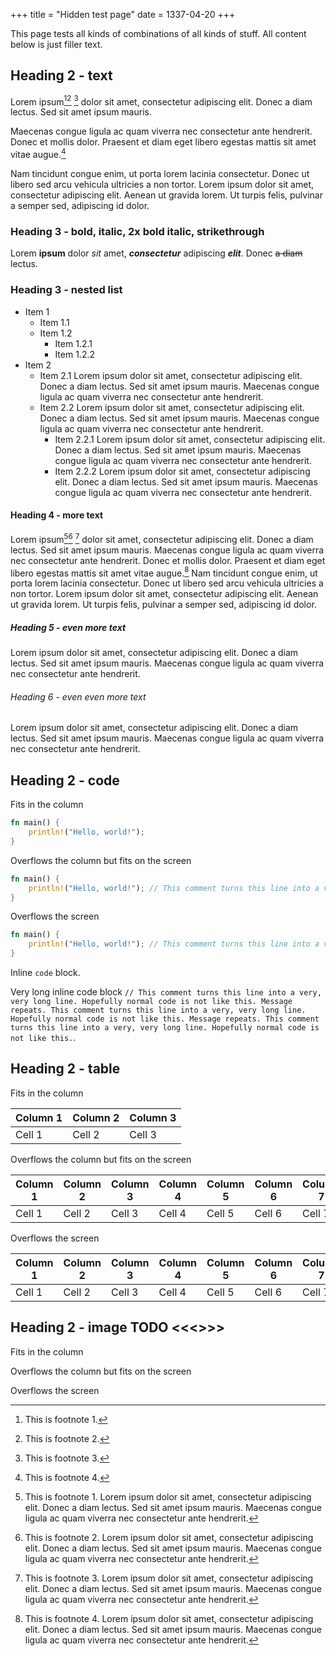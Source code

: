 +++
title = "Hidden test page"
date = 1337-04-20
+++

This page tests all kinds of combinations of all kinds of stuff. All content below is just filler text.

## Heading 2 - text

Lorem ipsum[^fna1][^fna2] [^fna3] dolor sit amet, consectetur adipiscing elit. Donec a diam lectus. Sed sit amet ipsum mauris.

Maecenas congue ligula ac quam viverra nec consectetur ante hendrerit. Donec et mollis dolor. Praesent et diam eget libero egestas mattis sit amet vitae augue.[^fna4]

Nam tincidunt congue enim, ut porta lorem lacinia consectetur. Donec ut libero sed arcu vehicula ultricies a non tortor. Lorem ipsum dolor sit amet, consectetur adipiscing elit. Aenean ut gravida lorem. Ut turpis felis, pulvinar a semper sed, adipiscing id dolor.

<!-- Footnotes intentionally together, not under their paragraphs. -->

[^fna1]: This is footnote 1.

[^fna2]: This is footnote 2.

[^fna3]: This is footnote 3.

[^fna4]: This is footnote 4.

### Heading 3 - bold, italic, 2x bold italic, strikethrough

Lorem **ipsum** dolor _sit_ amet, _**consectetur**_ adipiscing **_elit_**. Donec ~~a diam~~ lectus.

### Heading 3 - nested list

- Item 1
  - Item 1.1
  - Item 1.2
    - Item 1.2.1
    - Item 1.2.2
- Item 2
  - Item 2.1 Lorem ipsum dolor sit amet, consectetur adipiscing elit. Donec a diam lectus. Sed sit amet ipsum mauris. Maecenas congue ligula ac quam viverra nec consectetur ante hendrerit.
  - Item 2.2 Lorem ipsum dolor sit amet, consectetur adipiscing elit. Donec a diam lectus. Sed sit amet ipsum mauris. Maecenas congue ligula ac quam viverra nec consectetur ante hendrerit.
    - Item 2.2.1 Lorem ipsum dolor sit amet, consectetur adipiscing elit. Donec a diam lectus. Sed sit amet ipsum mauris. Maecenas congue ligula ac quam viverra nec consectetur ante hendrerit.
    - Item 2.2.2 Lorem ipsum dolor sit amet, consectetur adipiscing elit. Donec a diam lectus. Sed sit amet ipsum mauris. Maecenas congue ligula ac quam viverra nec consectetur ante hendrerit.

#### Heading 4 - more text

Lorem ipsum[^fnb1][^fnb2] [^fnb3] dolor sit amet, consectetur adipiscing elit. Donec a diam lectus. Sed sit amet ipsum mauris. Maecenas congue ligula ac quam viverra nec consectetur ante hendrerit. Donec et mollis dolor. Praesent et diam eget libero egestas mattis sit amet vitae augue.[^fnb4] Nam tincidunt congue enim, ut porta lorem lacinia consectetur. Donec ut libero sed arcu vehicula ultricies a non tortor. Lorem ipsum dolor sit amet, consectetur adipiscing elit. Aenean ut gravida lorem. Ut turpis felis, pulvinar a semper sed, adipiscing id dolor.

[^fnb1]: This is footnote 1. Lorem ipsum dolor sit amet, consectetur adipiscing elit. Donec a diam lectus. Sed sit amet ipsum mauris. Maecenas congue ligula ac quam viverra nec consectetur ante hendrerit.

[^fnb2]: This is footnote 2. Lorem ipsum dolor sit amet, consectetur adipiscing elit. Donec a diam lectus. Sed sit amet ipsum mauris. Maecenas congue ligula ac quam viverra nec consectetur ante hendrerit.

[^fnb3]: This is footnote 3. Lorem ipsum dolor sit amet, consectetur adipiscing elit. Donec a diam lectus. Sed sit amet ipsum mauris. Maecenas congue ligula ac quam viverra nec consectetur ante hendrerit.

[^fnb4]: This is footnote 4. Lorem ipsum dolor sit amet, consectetur adipiscing elit. Donec a diam lectus. Sed sit amet ipsum mauris. Maecenas congue ligula ac quam viverra nec consectetur ante hendrerit.

##### Heading 5 - even more text

Lorem ipsum dolor sit amet, consectetur adipiscing elit. Donec a diam lectus. Sed sit amet ipsum mauris. Maecenas congue ligula ac quam viverra nec consectetur ante hendrerit.

###### Heading 6 - even even more text

Lorem ipsum dolor sit amet, consectetur adipiscing elit. Donec a diam lectus. Sed sit amet ipsum mauris. Maecenas congue ligula ac quam viverra nec consectetur ante hendrerit.

## Heading 2 - code

Fits in the column

```rust
fn main() {
    println!("Hello, world!");
}
```

Overflows the column but fits on the screen

```rust
fn main() {
    println!("Hello, world!"); // This comment turns this line into a very, very long line. Hopefully normal code is not like this.
}
```

Overflows the screen

```rust
fn main() {
    println!("Hello, world!"); // This comment turns this line into a very, very long line. Hopefully normal code is not like this. Message repeats. This comment turns this line into a very, very long line. Hopefully normal code is not like this. Message repeats. This comment turns this line into a very, very long line. Hopefully normal code is not like this.
}
```

Inline `code` block.

Very long inline code block `// This comment turns this line into a very, very long line. Hopefully normal code is not like this. Message repeats. This comment turns this line into a very, very long line. Hopefully normal code is not like this. Message repeats. This comment turns this line into a very, very long line. Hopefully normal code is not like this.`.

## Heading 2 - table

Fits in the column

<div class="table">

| Column 1 | Column 2 | Column 3 |
| -------- | -------- | -------- |
| Cell 1   | Cell 2   | Cell 3   |

</div>

Overflows the column but fits on the screen

<div class="table">

| Column 1 | Column 2 | Column 3 | Column 4 | Column 5 | Column 6 | Column 7 | Column 8 | Column 9 | Column 10 | Column 11 | Column 12 | Column 13 | Column 14 | Column 15 | Column 16 |
| -------- | -------- | -------- | -------- | -------- | -------- | -------- | -------- | -------- | -------- | -------- | -------- | -------- | -------- | -------- | -------- |
| Cell 1   | Cell 2   | Cell 3   | Cell 4   | Cell 5   | Cell 6   | Cell 7   | Cell 8   | Cell 9   | Cell 10  | Cell 11  | Cell 12  | Cell 13  | Cell 14  | Cell 15  | Cell 16  |

</div>

Overflows the screen

<div class="table">

| Column 1 | Column 2 | Column 3 | Column 4 | Column 5 | Column 6 | Column 7 | Column 8 | Column 9 | Column 10 | Column 11 | Column 12 | Column 13 | Column 14 | Column 15 | Column 16 | Column 17 | Column 18 | Column 19 | Column 20 | Column 21 | Column 22 | Column 23 | Column 24 | Column 25 | Column 26 | Column 27 | Column 28 | Column 29 | Column 30 | Column 31 | Column 32 | Column 33 | Column 34 | Column 35 | Column 36 | Column 37 | Column 38 | Column 39 | Column 40 | Column 41 | Column 42 | Column 43 | Column 44 | Column 45 | Column 46 | Column 47 | Column 48 | Column 49 | Column 50 | Column 51 | Column 52 | Column 53 | Column 54 | Column 55 | Column 56 | Column 57 | Column 58 | Column 59 | Column 60 | Column 61 | Column 62 | Column 63 | Column 64 |
| -------- | -------- | -------- | -------- | -------- | -------- | -------- | -------- | -------- | -------- | -------- | -------- | -------- | -------- | -------- | -------- | -------- | -------- | -------- | -------- | -------- | -------- | -------- | -------- | -------- | -------- | -------- | -------- | -------- | -------- | -------- | -------- | -------- | -------- | -------- | -------- | -------- | -------- | -------- | -------- | -------- | -------- | -------- | -------- | -------- | -------- | -------- | -------- | -------- | -------- | -------- | -------- | -------- | -------- | -------- | -------- | -------- | -------- | -------- | -------- | -------- | -------- | -------- | -------- |
| Cell 1   | Cell 2   | Cell 3   | Cell 4   | Cell 5   | Cell 6   | Cell 7   | Cell 8   | Cell 9   | Cell 10  | Cell 11  | Cell 12  | Cell 13  | Cell 14  | Cell 15  | Cell 16  | Cell 17  | Cell 18  | Cell 19  | Cell 20  | Cell 21  | Cell 22  | Cell 23  | Cell 24  | Cell 25  | Cell 26  | Cell 27  | Cell 28  | Cell 29  | Cell 30  | Cell 31  | Cell 32  | Cell 33  | Cell 34  | Cell 35  | Cell 36  | Cell 37  | Cell 38  | Cell 39  | Cell 40  | Cell 41  | Cell 42  | Cell 43  | Cell 44  | Cell 45  | Cell 46  | Cell 47  | Cell 48  | Cell 49  | Cell 50  | Cell 51  | Cell 52  | Cell 53  | Cell 54  | Cell 55  | Cell 56  | Cell 57  | Cell 58  | Cell 59  | Cell 60  | Cell 61  | Cell 62  | Cell 63  | Cell 64  |

</div>

## Heading 2 - image TODO <<<>>>

Fits in the column

Overflows the column but fits on the screen

Overflows the screen
